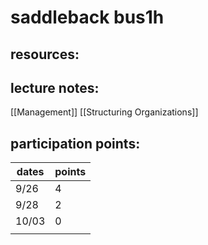 # saddleback bus1h

## resources:

## lecture notes:
[[Management]]
[[Structuring Organizations]]

## participation points:
| dates | points |
| ----- | ------ |
| 9/26  | 4      |
| 9/28  | 2      |
| 10/03 | 0      |
|       |        |

